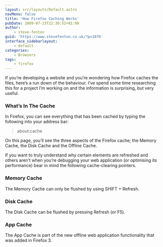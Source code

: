 ```yaml
---
layout: src/layouts/Default.astro
navMenu: false
title: 'How Firefox Caching Works'
pubDate: 2009-07-23T22:30:52+01:00
author:
    - steve-fenton
guid: 'https://www.stevefenton.co.uk/?p=1076'
interface_sidebarlayout:
    - default
categories:
    - Browsers
tags:
    - firefox
---
```


If you’re developing a website and you’re wondering how Firefox caches the files, here’s a run down of the behaviour. I’ve spend some time researching this for a project I’m working on and the information is surprising, but very useful.

### What’s In The Cache

In Firefox, you can see everything that has been cached by typing the following into your address bar:

> about:cache

On this page, you’ll see the three aspects of the Firefox cache; the Memory Cache, the Disk Cache and the Offline Cache.

If you want to truly understand why certain elements are refreshed and others aren’t when you’re debugging your web application (or optimising its performance) bear in mind the following cache-clearing pointers.

### Memory Cache

The Memory Cache can only be flushed by using SHIFT + Refresh.

### Disk Cache

The Disk Cache can be flushed by pressing Refresh (or F5).

### App Cache

The App Cache is part of the new offline web application functionality that was added in Firefox 3.